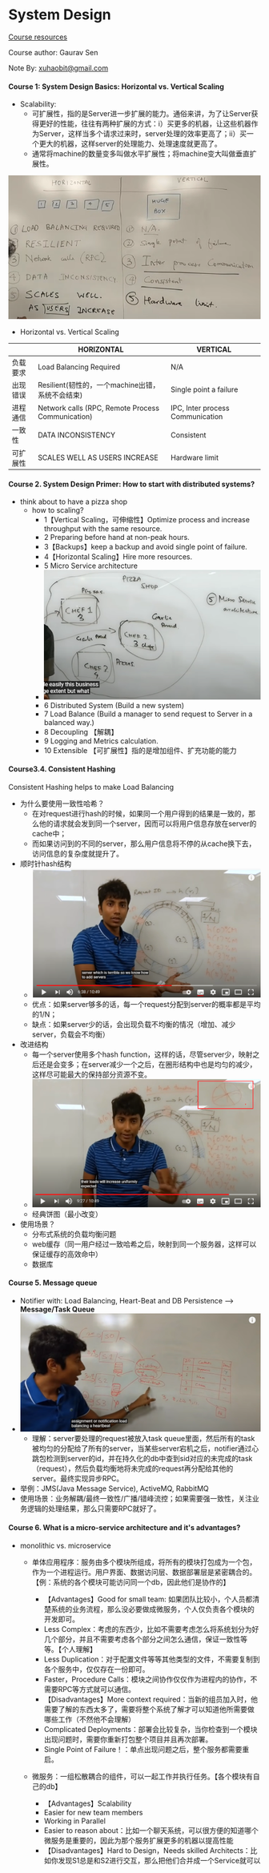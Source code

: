# System Design

[Course resources](https://www.youtube.com/playlist?list=PLMCXHnjXnTnvo6alSjVkgxV-VH6EPyvoX)

Course author: Gaurav Sen

Note By: xuhaobit@gmail.com



#### Course 1: System Design Basics: Horizontal vs. Vertical Scaling

- Scalability: 
  - 可扩展性，指的是Server进一步扩展的能力。通俗来讲，为了让Server获得更好的性能，往往有两种扩展的方式：i）买更多的机器，让这些机器作为Server，这样当多个请求过来时，server处理的效率更高了；ii）买一个更大的机器，这样server的处理能力、处理速度就更高了。
  - 通常将machine的数量变多叫做水平扩展性；将machine变大叫做垂直扩展性。

![horizontal_vs_vertical](./imgs/horizontal_vs_vertical.png)

- Horizontal vs. Vertical Scaling

|          | HORIZONTAL                                        | VERTICAL                         |
| -------- | ------------------------------------------------- | -------------------------------- |
| 负载要求 | Load Balancing Required                           | N/A                              |
| 出现错误 | Resilient(韧性的，一个machine出错，系统不会结束)  | Single point a failure           |
| 进程通信 | Network calls (RPC, Remote Process Communication) | IPC, Inter process Communication |
| 一致性   | DATA INCONSISTENCY                                | Consistent                       |
| 可扩展性 | SCALES WELL AS USERS INCREASE                     | Hardware limit                   |



#### Course 2. System Design Primer: How to start with distributed systems?

- think about to have a pizza shop
  - how to scaling?
    - 1【Vertical Scaling，可伸缩性】Optimize process  and increase throughput with the same resource.
    - 2 Preparing before hand at non-peak hours.
    - 3【Backups】keep a backup and avoid single point of failure.
    - 4【Horizontal Scaling】Hire more resources.
    - 5 Micro Service architecture
    - ![micro_service_arch](./imgs/micro_service_arch.png)
    - 6 Distributed System (Build a new system)
    - 7 Load Balance (Build a manager to send request to Server in a balanced way.)
    - 8 Decoupling 【解耦】
    - 9 Logging and Metrics calculation.
    - 10 Extensible 【可扩展性】指的是增加组件、扩充功能的能力



#### Course3.4. Consistent Hashing

Consistent Hashing helps to make Load Balancing

- 为什么要使用一致性哈希？
  - 在对request进行hash的时候，如果同一个用户得到的结果是一致的，那么他的请求就会发到同一个server，因而可以将用户信息存放在server的cache中；
  - 而如果访问到的不同的server，那么用户信息将不停的从cache换下去，访问信息的复杂度就提升了。
- 顺时针hash结构
  - ![hash_arch](./imgs/hash_arch.png)
  - 优点：如果server够多的话，每一个request分配到server的概率都是平均的1/N；
  - 缺点：如果server少的话，会出现负载不均衡的情况（增加、减少server，负载会不均衡）
- 改进结构
  - 每一个server使用多个hash function，这样的话，尽管server少，映射之后还是会变多；在server减少一个之后，在圈形结构中也是均匀的减少，这样尽可能最大的保持部分资源不变。
  - ![hash_arch_v2](./imgs/hash_arch_v2.png)
  - 经典饼图（最小改变）
- 使用场景？
  - 分布式系统的负载均衡问题
  - web缓存（同一用户经过一致哈希之后，映射到同一个服务器，这样可以保证缓存的高效命中）
  - 数据库



#### Course 5. Message queue

- Notifier with: Load Balancing, Heart-Beat and DB Persistence --> **Message/Task Queue**
- ![message_queue_intro](./imgs/message_queue_intro.png)
  - 理解：server要处理的request被放入task queue里面，然后所有的task被均匀的分配给了所有的server，当某些server宕机之后，notifier通过心跳包检测到server的id，并在持久化的db中查到sid对应的未完成的task（request），然后负载均衡地将未完成的request再分配给其他的server。最终实现异步RPC。
- 举例：JMS(Java Message Service), ActiveMQ, RabbitMQ
- 使用场景：业务解耦/最终一致性/广播/错峰流控；如果需要强一致性，关注业务逻辑的处理结果，那么只需要RPC就好了。



#### Course 6. What is a micro-service architecture and it's advantages?

- monolithic vs. microservice

  - 单体应用程序：服务由多个模块所组成，将所有的模块打包成为一个包，作为一个进程运行。用户界面、数据访问层、数据部署层是紧密耦合的。【例：系统的各个模块可能访问同一个db，因此他们是协作的】

    - 【Advantages】Good for small team: 如果团队比较小，个人员都清楚系统的业务流程，那么没必要做成微服务，个人仅负责各个模块的开发即可。
    - Less Complex：考虑的东西少，比如不需要考虑怎么将系统划分为好几个部分，并且不需要考虑各个部分之间怎么通信，保证一致性等等。【个人理解】
    - Less Duplication：对于配置文件等等其他类型的文件，不需要复制到各个服务中，仅仅存在一份即可。
    - Faster，Procedure Calls：模块之间协作仅仅作为进程内的协作，不需要RPC等方式就可以通信。
    - 【Disadvantages】More context required：当新的组员加入时，他需要了解的东西太多了，需要将整个系统了解才可以知道他所需要做哪些工作（不然他不会理解）
    - Complicated Deployments：部署会比较复杂，当你检查到一个模块出现问题时，需要你重新打包整个项目并且再次部署。
    - Single Point of Failure！：单点出现问题之后，整个服务都需要重启。

  - 微服务：一组松散耦合的组件，可以一起工作并执行任务。【各个模块有自己的db】

    - 【Advantages】Scalability
    - Easier for new team members
    - Working in Parallel
    - Easier to reason about：比如一个聊天系统，可以很方便的知道哪个微服务是重要的，因此为那个服务扩展更多的机器以提高性能
    - 【Disadvantages】Hard to Design，Needs skilled Architects：比如你发现S1总是和S2进行交互，那么把他们合并成一个Service就可以

    

